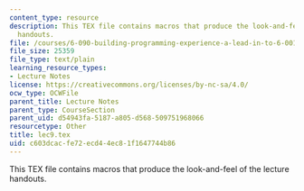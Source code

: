 ```yaml
---
content_type: resource
description: This TEX file contains macros that produce the look-and-feel of the lecture
  handouts.
file: /courses/6-090-building-programming-experience-a-lead-in-to-6-001-january-iap-2005/c603dcacfe72ecd44ec81f1647744b86_lec9.tex
file_size: 25359
file_type: text/plain
learning_resource_types:
- Lecture Notes
license: https://creativecommons.org/licenses/by-nc-sa/4.0/
ocw_type: OCWFile
parent_title: Lecture Notes
parent_type: CourseSection
parent_uid: d54943fa-5187-a805-d568-509751968066
resourcetype: Other
title: lec9.tex
uid: c603dcac-fe72-ecd4-4ec8-1f1647744b86
---
```

This TEX file contains macros that produce the look-and-feel of the lecture handouts.